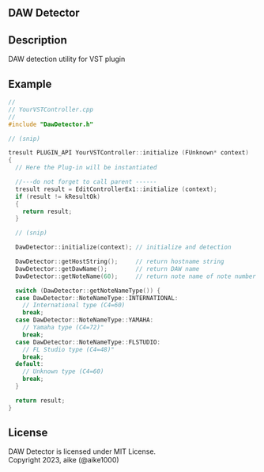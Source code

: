 DAW Detector
---

## Description
DAW detection utility for VST plugin

## Example

```cpp
//
// YourVSTController.cpp
//
#include "DawDetector.h"

// (snip)

tresult PLUGIN_API YourVSTController::initialize (FUnknown* context)
{
  // Here the Plug-in will be instantiated

  //---do not forget to call parent ------
  tresult result = EditControllerEx1::initialize (context);
  if (result != kResultOk)
  {
    return result;
  }

  // (snip)

  DawDetector::initialize(context); // initialize and detection

  DawDetector::getHostString();     // return hostname string
  DawDetector::getDawName();        // return DAW name
  DawDetector::getNoteName(60);     // return note name of note number 60

  switch (DawDetector::getNoteNameType()) {
  case DawDetector::NoteNameType::INTERNATIONAL:
    // International type (C4=60)
    break;
  case DawDetector::NoteNameType::YAMAHA:
    // Yamaha type (C4=72)"
    break;
  case DawDetector::NoteNameType::FLSTUDIO:
    // FL Studio type (C4=48)"
    break;
  default:
    // Unknown type (C4=60)
    break;
  }

  return result;
}
```

## License
DAW Detector is licensed under MIT License.  
Copyright 2023, aike (@aike1000)  
